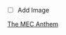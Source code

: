 - [ ] Add Image

[The MEC Anthem](https://m.soundcloud.com/foxmanakapsykomat/darktek-minus-et-cortex)
